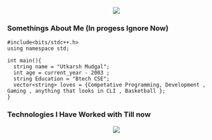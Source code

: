 <p align="center">
  <img src="https://capsule-render.vercel.app/api?type=waving&height=170&color=gradient&text=Welcome%20Wohoo!&section=header&reversal=true&texrghtyrtytBg=false&desc=You%20are%20on%20the%20profile%20of%20nishcurse&fontAlign=50&fontAlignY=36&descAlign=55"/>
</p>

### Somethings About Me (In progess Ignore Now)

```
#include<bits/stdc++.h>
using namespace std;
  
int main(){
  string name = "Utkarsh Mudgal";
  int age = current_year - 2003 ;
  string Education = "Btech CSE";
  vector<string> loves = {Competative Programming, Development , Gaming , anything that looks in CLI , Basketball };
}
```

### Technologies I Have Worked with Till now




<p align="center">
  <img src="https://capsule-render.vercel.app/api?type=waving&height=100&color=gradient&text=Have%20A%20Nice%20Day&section=footer&reversal=true&textBg=false&fontAlign=50&fontAlignY=66&descAlign=55&descAlignY=69"/>
</p>
